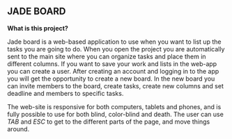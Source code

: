 ## JADE BOARD ##

**What is this project?**

Jade board is a web-based application to use when you want to list up the tasks you are going to do. When you open the project you are automatically sent to the main site where you can organize tasks and place them in different columns. If you want to save your work and lists in the web-app you can create a user. After creating an account and logging in to the app you will get the opportunity to create a new board. In the new board you can invite members to the board, create tasks, create new columns and set deadline and members to specific tasks.

The web-site is responsive for both computers, tablets and phones, and is fully possible to use for both blind, color-blind and death.
The user can use *TAB* and *ESC* to get to the different parts of the page, and move things around.